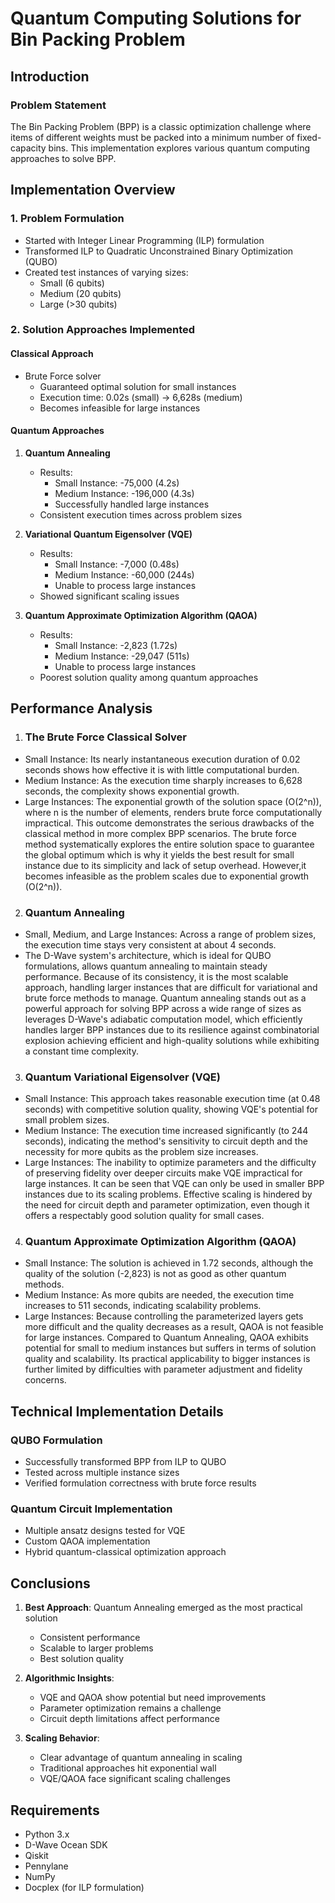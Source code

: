 # Quantum Computing Solutions for Bin Packing Problem

## Introduction

### Problem Statement
The Bin Packing Problem (BPP) is a classic optimization challenge where items of different weights must be packed into a minimum number of fixed-capacity bins. This implementation explores various quantum computing approaches to solve BPP.

## Implementation Overview

### 1. Problem Formulation
- Started with Integer Linear Programming (ILP) formulation
- Transformed ILP to Quadratic Unconstrained Binary Optimization (QUBO)
- Created test instances of varying sizes:
  - Small (6 qubits)
  - Medium (20 qubits)
  - Large (>30 qubits)

### 2. Solution Approaches Implemented

#### Classical Approach
- Brute Force solver
  - Guaranteed optimal solution for small instances
  - Execution time: 0.02s (small) → 6,628s (medium)
  - Becomes infeasible for large instances

#### Quantum Approaches

1. **Quantum Annealing**
   - Results:
     - Small Instance: -75,000 (4.2s)
     - Medium Instance: -196,000 (4.3s)
     - Successfully handled large instances
   - Consistent execution times across problem sizes

2. **Variational Quantum Eigensolver (VQE)**
   - Results:
     - Small Instance: -7,000 (0.48s)
     - Medium Instance: -60,000 (244s)
     - Unable to process large instances
   - Showed significant scaling issues

3. **Quantum Approximate Optimization Algorithm (QAOA)**
   - Results:
     - Small Instance: -2,823 (1.72s)
     - Medium Instance: -29,047 (511s)
     - Unable to process large instances
   - Poorest solution quality among quantum approaches

## Performance Analysis
 
1.  ### The Brute Force Classical Solver
- Small Instance: Its nearly instantaneous execution duration of 0.02 seconds shows how effective it is with little computational burden.
- Medium Instance: As the execution time sharply increases to 6,628 seconds, the complexity shows exponential growth.
- Large Instances: The exponential growth of the solution space (O(2^n)), where n is the number of elements, renders brute force computationally impractical. This outcome demonstrates the serious drawbacks of the classical method in more complex BPP scenarios.
The brute force method systematically explores the entire solution space to guarantee the global optimum which is why it yields the best result for small instance due to its simplicity and lack of setup overhead. However,it becomes infeasible as the problem scales due to exponential growth (O(2^n)).
2. ### Quantum Annealing 
- Small, Medium, and Large Instances: Across a range of problem sizes, the execution time stays very consistent at about 4 seconds.
- The D-Wave system's architecture, which is ideal for QUBO formulations, allows quantum annealing to maintain steady performance. Because of its consistency, it is the most scalable approach, handling larger instances that are difficult for variational and brute force methods to manage.
Quantum annealing stands out as a powerful approach for solving BPP across a wide range of sizes as leverages D-Wave's adiabatic computation model, which efficiently handles larger BPP instances due to its resilience against combinatorial explosion achieving efficient and high-quality solutions while exhibiting a constant time complexity.
3. ### Quantum Variational Eigensolver (VQE)
- Small Instance: This approach takes reasonable execution time (at 0.48 seconds) with competitive solution quality, showing VQE's potential for small problem sizes.
- Medium Instance: The execution time increased significantly (to 244 seconds), indicating the method's sensitivity to circuit depth and the necessity for more qubits as the problem size increases.
- Large Instances: The inability to optimize parameters and the difficulty of preserving fidelity over deeper circuits make VQE impractical for large instances.
It can be seen that VQE can only be used in smaller BPP instances due to its scaling problems. Effective scaling is hindered by the need for circuit depth and parameter optimization, even though it offers a respectably good solution quality for small cases.
4. ### Quantum Approximate Optimization Algorithm (QAOA)
- Small Instance: The solution is achieved in 1.72 seconds, although the quality of the solution (-2,823) is not as good as other quantum methods.
- Medium Instance: As more qubits are needed, the execution time increases to 511 seconds, indicating scalability problems.
- Large Instances: Because controlling the parameterized layers gets more difficult and the quality decreases as a result, QAOA is not feasible for large instances.
Compared to Quantum Annealing, QAOA exhibits potential for small to medium instances but suffers in terms of solution quality and scalability. Its practical applicability to bigger instances is further limited by difficulties with parameter adjustment and fidelity concerns.

## Technical Implementation Details

### QUBO Formulation
- Successfully transformed BPP from ILP to QUBO
- Tested across multiple instance sizes
- Verified formulation correctness with brute force results

### Quantum Circuit Implementation
- Multiple ansatz designs tested for VQE
- Custom QAOA implementation
- Hybrid quantum-classical optimization approach

## Conclusions

1. **Best Approach**: Quantum Annealing emerged as the most practical solution
   - Consistent performance
   - Scalable to larger problems
   - Best solution quality

2. **Algorithmic Insights**:
   - VQE and QAOA show potential but need improvements
   - Parameter optimization remains a challenge
   - Circuit depth limitations affect performance

3. **Scaling Behavior**:
   - Clear advantage of quantum annealing in scaling
   - Traditional approaches hit exponential wall
   - VQE/QAOA face significant scaling challenges



## Requirements
- Python 3.x
- D-Wave Ocean SDK
- Qiskit
- Pennylane
- NumPy
- Docplex (for ILP formulation)
